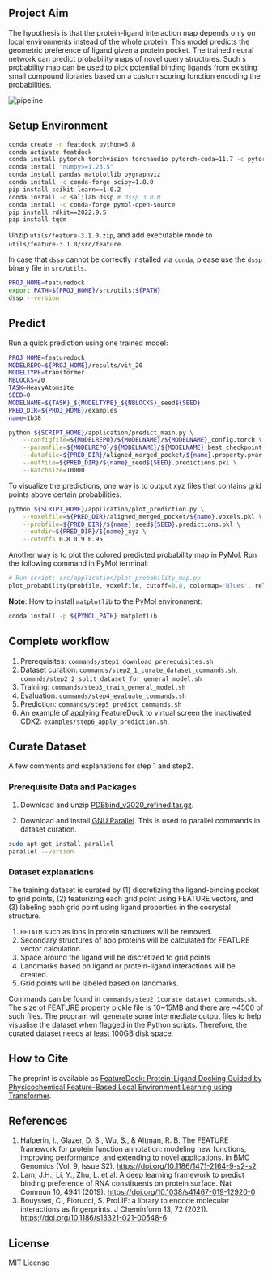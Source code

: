 ## Project Aim
The hypothesis is that the protein-ligand interaction map depends only on local environments instead of the whole protein. This model predicts the geometric preference of ligand given a protein pocket. The trained neural network can predict probability maps of novel query structures. Such s probability map can be used to pick potential binding ligands from existing small compound libraries based on a custom scoring function encoding the probabilities.

![pipeline](./docs/featuredock_pipline.png)

## Setup Environment
```bash
conda create -n featdock python=3.8
conda activate featdock
conda install pytorch torchvision torchaudio pytorch-cuda=11.7 -c pytorch -c nvidia # pytorch 2.0
conda install "numpy>=1.23.5"
conda install pandas matplotlib pygraphviz
conda install -c conda-forge scipy=1.8.0
pip install scikit-learn==1.0.2
conda install -c salilab dssp # dssp 3.0.0
conda install -c conda-forge pymol-open-source
pip install rdkit==2022.9.5
pip install tqdm
```

Unzip `utils/feature-3.1.0.zip`, and add executable mode to `utils/feature-3.1.0/src/feature`.

In case that `dssp` cannot be correctly installed via `conda`, please use the `dssp` binary file in `src/utils`.
```bash
PROJ_HOME=featuredock
export PATH=${PROJ_HOME}/src/utils:${PATH}
dssp --version
```

<!-- conda install -c conda-forge -c schrodinger pymol-bundle # pymol 2.5.2
conda install -c pytorch captum # exlainable-AI -->

## Predict
Run a quick prediction using one trained model:
```bash
PROJ_HOME=featuredock
MODELREPO=${PROJ_HOME}/results/vit_20
MODELTYPE=transformer
NBLOCKS=20
TASK=HeavyAtomsite
SEED=0
MODELNAME=${TASK}_${MODELTYPE}_${NBLOCKS}_seed${SEED}
PRED_DIR=${PROJ_HOME}/examples
name=1b38

python ${SCRIPT_HOME}/application/predict_main.py \
    --configfile=${MODELREPO}/${MODELNAME}/${MODELNAME}_config.torch \
    --paramfile=${MODELREPO}/${MODELNAME}/${MODELNAME}_best_checkpoint_params.torch \
    --datafile=${PRED_DIR}/aligned_merged_pocket/${name}.property.pvar \
    --outfile=${PRED_DIR}/${name}_seed${SEED}.predictions.pkl \
    --batchsize=10000
```

To visualize the predictions, one way is to output xyz files that contains grid points above certain probabilities:
```bash
python ${SCRIPT_HOME}/application/plot_prediction.py \
    --voxelfile=${PRED_DIR}/aligned_merged_pocket/${name}.voxels.pkl \
    --probfile=${PRED_DIR}/${name}_seed${SEED}.predictions.pkl \
    --outdir=${PRED_DIR}/${name}_xyz \
    --cutoffs 0.8 0.9 0.95
```

Another way is to plot the colored predicted probability map in PyMol. Run the following command in PyMol terminal: 
```python
# Run script: src/application/plot_probability_map.py
plot_probability(probfile, voxelfile, cutoff=0.8, colormap='Blues', relative=True, is_rank=False, plot_every=1)
```

**Note**: How to install `matplotlib` to the PyMol environment:
```bash
conda install -p ${PYMOL_PATH} matplotlib
```


## Complete workflow
1. Prerequisites: `commands/step1_download_prerequisites.sh`
2. Dataset curation: `commands/step2_1_curate_dataset_commands.sh`, `commnds/step2_2_split_dataset_for_general_model.sh`
3. Training: `commands/step3_train_general_model.sh`
4. Evaluation: `commands/step4_evaluate_commands.sh`
5. Prediction: `commands/step5_predict_commands.sh`
6. An example of applying FeatureDock to virtual screen the inactivated CDK2: `examples/step6_apply_prediction.sh`.


## Curate Dataset
A few comments and explanations for step 1 and step2.

### Prerequisite Data and Packages
1. Download and unzip [PDBbind_v2020_refined.tar.gz](http://www.pdbbind.org.cn/download/PDBbind_v2020_refined.tar.gz).

2. Download and install [GNU Parallel](https://www.gnu.org/software/parallel/). This is used to parallel commands in dataset curation.
```bash
sudo apt-get install parallel
parallel --version
```

### Dataset explanations
The training dataset is curated by (1) discretizing the ligand-binding pocket to grid points, (2) featurizing each grid point using FEATURE vectors, and (3) labeling each grid point using ligand properties in the cocrystal structure.

1. `HETATM` such as ions in protein structures will be removed.
2. Secondary structures of apo proteins will be calculated for FEATURE vector calculation.
3. Space around the ligand will be discretized to grid points
4. Landmarks based on ligand or protein-ligand interactions will be created.
5. Grid points will be labeled based on landmarks.

Commands can be found in `commands/step2_1curate_dataset_commands.sh`. The size of FEATURE property pickle file is 10~15MB and there are ~4500 of such files. The program will generate some intermediate output files to help visualise the dataset when flagged in the Python scripts. Therefore, the curated dataset needs at least 100GB disk space.


## How to Cite
The preprint is available as [FeatureDock: Protein-Ligand Docking Guided by Physicochemical Feature-Based Local Environment Learning using Transformer](https://chemrxiv.org/engage/chemrxiv/article-details/668db48f01103d79c5888013).

## References
1. Halperin, I., Glazer, D. S., Wu, S., & Altman, R. B. The FEATURE framework for protein function annotation: modeling new functions, improving performance, and extending to novel applications. In BMC Genomics (Vol. 9, Issue S2). https://doi.org/10.1186/1471-2164-9-s2-s2
2. Lam, J.H., Li, Y., Zhu, L. et al. A deep learning framework to predict binding preference of RNA constituents on protein surface. Nat Commun 10, 4941 (2019). https://doi.org/10.1038/s41467-019-12920-0
3. Bouysset, C., Fiorucci, S. ProLIF: a library to encode molecular interactions as fingerprints. J Cheminform 13, 72 (2021). https://doi.org/10.1186/s13321-021-00548-6

## License
MIT License

